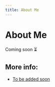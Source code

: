 ```yaml
---
title: About Me
---
```


# About Me

Coming soon ⏳

## More info:

- [To be added soon](https://www.youtube.com/watch?v=dQw4w9WgXcQ)
